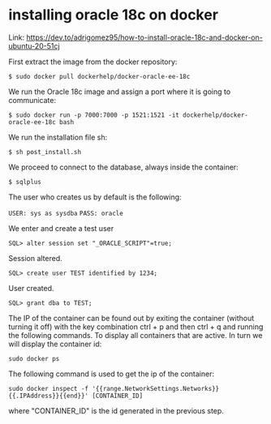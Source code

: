  # installing oracle 18c on docker  
 
Link: https://dev.to/adrigomez95/how-to-install-oracle-18c-and-docker-on-ubuntu-20-51cj
 
First extract the image from the docker repository:

```$ sudo docker pull dockerhelp/docker-oracle-ee-18c```

We run the Oracle 18c image and assign a port where it is going to communicate:

```$ sudo docker run -p 7000:7000 -p 1521:1521 -it dockerhelp/docker-oracle-ee-18c bash```

We run the installation file sh:

```$ sh post_install.sh```

We proceed to connect to the database, always inside the container:

```$ sqlplus```

The user who creates us by default is the following:

```USER: sys as sysdba```
```PASS: oracle```

We enter and create a test user

```SQL> alter session set "_ORACLE_SCRIPT"=true;```

Session altered.

```SQL> create user TEST identified by 1234;```

User created.

```SQL> grant dba to TEST;```

The IP of the container can be found out by exiting the container (without turning it
off) with 
the key combination ctrl + p and then ctrl + q and running the following commands.
To display all containers that are active. In turn we will display the container id:

```sudo docker ps```

The following command is used to get the ip of the container:

```sudo docker inspect -f '{{range.NetworkSettings.Networks}}{{.IPAddress}}{{end}}' [CONTAINER_ID]```

where "CONTAINER_ID" is the id generated in the previous step.

